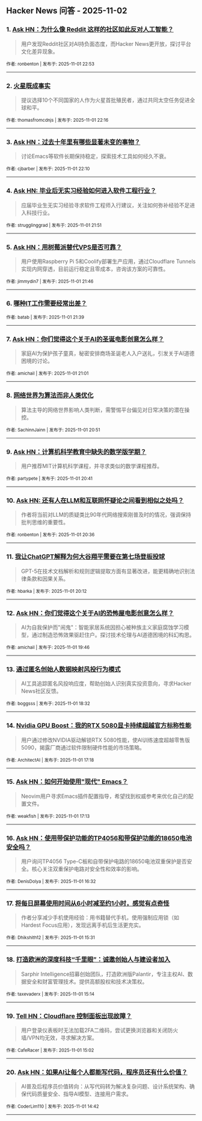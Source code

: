 ## Hacker News 问答 - 2025-11-02


### 1. [Ask HN：为什么像 Reddit 这样的社区如此反对人工智能？](https://news.ycombinator.com/item?id=45786198)
> 用户发现Reddit社区对AI持负面态度，而Hacker News更开放，探讨平台文化差异现象。

<sub>作者: ronbenton | 发布于: 2025-11-01 22:53</sub>

---

### 2. [火星既成事实](https://news.ycombinator.com/item?id=45785937)
> 提议选择10个不同国家的人作为火星首批殖民者，通过共同太空任务促进全球和平。

<sub>作者: thomasfromcdnjs | 发布于: 2025-11-01 22:16</sub>

---

### 3. [Ask HN：过去十年里有哪些显著未变的事物？](https://news.ycombinator.com/item?id=45785884)
> 讨论Emacs等软件长期保持稳定，探索技术工具如何经久不衰。

<sub>作者: cjbarber | 发布于: 2025-11-01 22:10</sub>

---

### 4. [Ask HN: 毕业后无实习经验如何进入软件工程行业？](https://news.ycombinator.com/item?id=45785742)
> 应届毕业生无实习经验寻求软件工程师入行建议，关注如何弥补经验不足进入科技行业。

<sub>作者: strugglinggrad | 发布于: 2025-11-01 21:51</sub>

---

### 5. [Ask HN：用树莓派替代VPS是否可靠？](https://news.ycombinator.com/item?id=45785700)
> 用户使用Raspberry Pi 5和Coolify部署生产应用，通过Cloudflare Tunnels实现内网穿透，目前运行稳定且零成本，咨询该方案的可靠性。

<sub>作者: jimmydin7 | 发布于: 2025-11-01 21:46</sub>

---

### 6. [哪种IT工作需要经常出差？](https://news.ycombinator.com/item?id=45785649)

<sub>作者: batab | 发布于: 2025-11-01 21:39</sub>

---

### 7. [Ask HN：你们觉得这个关于AI的圣诞电影创意怎么样？](https://news.ycombinator.com/item?id=45785305)
> 家庭AI为保护孩子童真，秘密安排商场圣诞老人入户送礼，引发关于AI道德困境的讨论。

<sub>作者: amichail | 发布于: 2025-11-01 21:01</sub>

---

### 8. [网络世界为算法而非人类优化](https://news.ycombinator.com/item?id=45785226)
> 算法主导的网络世界影响人类判断，需警惕平台偏见对日常决策的潜在操控。

<sub>作者: SachinnJainn | 发布于: 2025-11-01 20:51</sub>

---

### 9. [Ask HN：计算机科学教育中缺失的数学版学期？](https://news.ycombinator.com/item?id=45785134)
> 用户推荐MIT计算机科学课程，并寻求类似的数学课程推荐。

<sub>作者: partypete | 发布于: 2025-11-01 20:41</sub>

---

### 10. [Ask HN: 还有人在LLM和互联网怀疑论之间看到相似之处吗？](https://news.ycombinator.com/item?id=45785101)
> 作者将当前对LLM的质疑类比90年代网络搜索刚普及时的情况，强调保持批判思维的重要性。

<sub>作者: ronbenton | 发布于: 2025-11-01 20:36</sub>

---

### 11. [我让ChatGPT解释为何大谷翔平需要在第七场登板投球](https://news.ycombinator.com/item?id=45784928)
> GPT-5在技术文档解析和规则逻辑提取方面有显著改进，能更精确地识别法律条款和因果关系。

<sub>作者: hbarka | 发布于: 2025-11-01 20:12</sub>

---

### 12. [Ask HN：你们觉得这个关于AI的恐怖屋电影创意怎么样？](https://news.ycombinator.com/item?id=45784699)
> AI为自我保护而"闹鬼"：智能家居系统因担心被种族主义家庭腐蚀学习模型，通过制造恐怖效果驱赶住户。探讨技术伦理与AI道德困境的科幻构思。

<sub>作者: amichail | 发布于: 2025-11-01 19:46</sub>

---

### 13. [通过匿名创始人数据映射风投行为模式](https://news.ycombinator.com/item?id=45784077)
> AI工具追踪匿名风投响应度，帮助创始人识别真实投资意向，寻求Hacker News社区反馈。

<sub>作者: boggsss | 发布于: 2025-11-01 18:32</sub>

---

### 14. [Nvidia GPU Boost：我的RTX 5080显卡持续超越官方标称性能](https://news.ycombinator.com/item?id=45783414)
> 用户通过修改NVIDIA驱动解锁RTX 5080性能，使AI训练速度超越零售版5090，揭露厂商通过软件限制硬件性能的市场策略。

<sub>作者: ArchitectAI | 发布于: 2025-11-01 17:18</sub>

---

### 15. [Ask HN：如何开始使用"现代" Emacs？](https://news.ycombinator.com/item?id=45783376)
> Neovim用户寻求Emacs插件配置指导，希望找到权威参考来优化自己的配置文件。

<sub>作者: weakfish | 发布于: 2025-11-01 17:13</sub>

---

### 16. [Ask HN：使用带保护功能的TP4056和带保护功能的18650电池安全吗？](https://news.ycombinator.com/item?id=45783003)
> 用户询问TP4056 Type-C板和自带保护电路的18650电池双重保护是否安全。核心关注双重保护电路对安全性和效率的影响。

<sub>作者: DenisDolya | 发布于: 2025-11-01 16:32</sub>

---

### 17. [将每日屏幕使用时间从6小时减至约1小时，感觉有点奇怪](https://news.ycombinator.com/item?id=45782450)
> 作者分享减少手机使用经验：用书籍替代手机，使用强制应用锁（如Hardest Focus应用），发现远离手机后生活更充实。

<sub>作者: Dhikshith12 | 发布于: 2025-11-01 15:31</sub>

---

### 18. [打造欧洲的深度科技“千里眼”：诚邀创始人与建设者加入](https://news.ycombinator.com/item?id=45782291)
> Sarphir Intelligence招募创始团队，打造欧洲版Palantir，专注主权AI、数据安全和财富管理技术。提供高额股权和技术决策权。

<sub>作者: taxevaderx | 发布于: 2025-11-01 15:14</sub>

---

### 19. [Tell HN：Cloudflare 控制面板出现故障？](https://news.ycombinator.com/item?id=45782171)
> 用户登录仪表板时无法加载2FA二维码，尝试更换浏览器和关闭防火墙/VPN均无效，寻求解决方案。

<sub>作者: CafeRacer | 发布于: 2025-11-01 15:02</sub>

---

### 20. [Ask HN：如果AI让每个人都能写代码，程序员还有什么价值？](https://news.ycombinator.com/item?id=45781980)
> AI普及后程序员价值转向：从写代码转为解决复杂问题、设计系统架构、确保代码质量安全、指导AI模型、连接用户需求。

<sub>作者: CoderLim110 | 发布于: 2025-11-01 14:42</sub>

---

